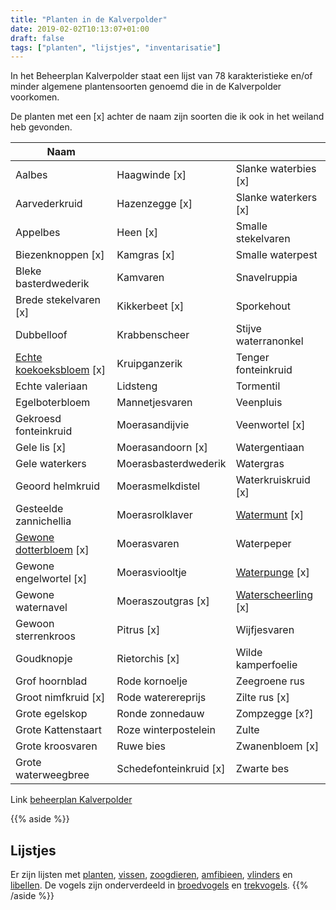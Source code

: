 ```yaml
---
title: "Planten in de Kalverpolder"
date: 2019-02-02T10:13:07+01:00
draft: false
tags: ["planten", "lijstjes", "inventarisatie"]
---
```


In het Beheerplan Kalverpolder staat een lijst van 78 karakteristieke en/of minder algemene plantensoorten genoemd die in de Kalverpolder voorkomen.

De planten met een [x] achter de naam zijn soorten die ik ook in het weiland heb gevonden.<!--more-->

Naam    |      |  &nbsp;
--------|------|------
Aalbes   |   Haagwinde [x]   |   Slanke waterbies [x]
Aarvederkruid   |   Hazenzegge [x]   |   Slanke waterkers [x]
Appelbes   |   Heen [x]   |   Smalle stekelvaren
Biezenknoppen [x]   |   Kamgras [x]   |   Smalle waterpest
Bleke basterdwederik   |   Kamvaren   |   Snavelruppia
Brede stekelvaren [x]   |   Kikkerbeet [x]   |   Sporkehout
Dubbelloof   |   Krabbenscheer   |   Stijve waterranonkel
[Echte koekoeksbloem](/planten/echte-koekoeksbloem/) [x]   |   Kruipganzerik   |   Tenger fonteinkruid
Echte valeriaan   |   Lidsteng   |   Tormentil
Egelboterbloem   |   Mannetjesvaren   |   Veenpluis
Gekroesd fonteinkruid   |   Moerasandijvie   |   Veenwortel [x]
Gele lis [x]   |   Moerasandoorn [x]   |   Watergentiaan
Gele waterkers   |   Moerasbasterdwederik   |   Watergras
Geoord helmkruid   |   Moerasmelkdistel   |   Waterkruiskruid [x]
Gesteelde zannichellia   |   Moerasrolklaver   |   [Watermunt](/planten/watermunt/) [x]
[Gewone dotterbloem](/planten/dotterbloem/) [x]   |   Moerasvaren   |   Waterpeper
Gewone engelwortel [x]   |   Moerasviooltje   |   [Waterpunge](/planten/waterpunge/) [x]
Gewone waternavel   |   Moeraszoutgras [x]   |   [Waterscheerling](/planten/waterscheerling/) [x]
Gewoon sterrenkroos   |   Pitrus [x]   |   Wijfjesvaren
Goudknopje   |   Rietorchis [x]   |   Wilde kamperfoelie
Grof hoornblad   |   Rode kornoelje   |   Zeegroene rus
Groot nimfkruid [x]   |   Rode waterereprijs   |   Zilte rus [x]
Grote egelskop   |   Ronde zonnedauw   |   Zompzegge [x?]
Grote Kattenstaart   |   Roze winterpostelein   |   Zulte
Grote kroosvaren   |   Ruwe bies   |   Zwanenbloem [x]
Grote waterweegbree   |   Schedefonteinkruid [x]   |   Zwarte bes

Link [beheerplan Kalverpolder](https://www.vogelwachtzaanstreek.nl/werkgroepen/docs/beheerplan_kalverpolder.pdf)

{{% aside %}}
## Lijstjes
Er zijn lijsten met [planten](/blog/planten-in-de-kalverpolder/), [vissen](/dieren/vissen-in-de-kalverpolder/), 
[zoogdieren](/dieren/zoogdieren-in-de-kalverpolder/), [amfibieen](/dieren/amfibieen-in-de-kalverpolder/), 
[vlinders](/dieren/vlinders-in-de-kalverpolder/) en [libellen](/dieren/libellen-in-de-kalverpolder/). 
De vogels zijn onderverdeeld in [broedvogels](/dieren/broedvogels-in-de-kalverpolder/) en [trekvogels](/dieren/trekvogels-in-de-kalverpolder/).
{{% /aside %}}
